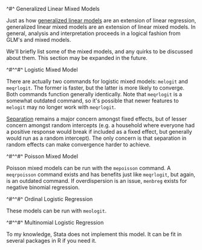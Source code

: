 ^#^ Generalized Linear Mixed Models

Just as how [generalized linear models](https://errickson.net/stata-regression/generalized-linear-models.html) are an extension of linear regression,
generalized linear mixed models are an extension of linear mixed models. In general, analysis and interpretation proceeds in a logical fashion from
GLM's and mixed models.

We'll briefly list some of the mixed models, and any quirks to be discussed about them. This section may be expanded in the future.

^#^^#^ Logistic Mixed Model

There are actually two commands for logistic mixed models: `melogit` and `meqrlogit`. The former is faster, but the latter is more likely to
converge. Both commands function generally identically. Note that `meqrlogit` is a somewhat outdated command, so it's possible that newer features to
`melogit` may no longer work with `meqrlogit`.

[Separation](https://errickson.net/stata-regression/generalized-linear-models.html#separation) remains a major concern amongst fixed effects, but of
lesser concern amongst random intercepts (e.g. a household where everyone had a positive response would break if included as a fixed effect, but
generally would run as a random intercept). The only concern is that separation in random effects can make convergence harder to achieve.

^#^^#^ Poisson Mixed Model

Poisson mixed models can be run with the `mepoisson` command. A `meqrpoisson` command exists and has benefits just like `meqrlogit`, but again, is an
outdated command. If overdispersion is an issue, `menbreg` exists for negative binomial regression.

^#^^#^ Ordinal Logistic Regression

These models can be run with `meologit`.

^#^^#^ Multinomial Logistic Regression

To my knowledge, Stata does not implement this model. It can be fit in several packages in R if you need it.
